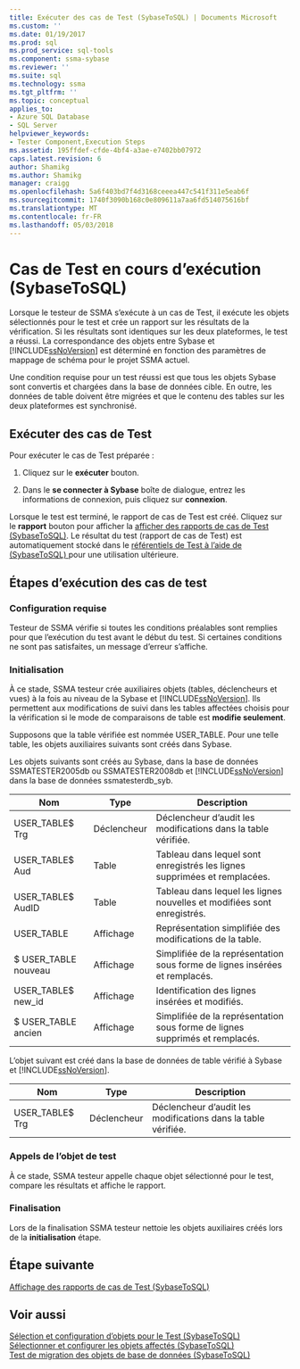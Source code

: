 ```yaml
---
title: Exécuter des cas de Test (SybaseToSQL) | Documents Microsoft
ms.custom: ''
ms.date: 01/19/2017
ms.prod: sql
ms.prod_service: sql-tools
ms.component: ssma-sybase
ms.reviewer: ''
ms.suite: sql
ms.technology: ssma
ms.tgt_pltfrm: ''
ms.topic: conceptual
applies_to:
- Azure SQL Database
- SQL Server
helpviewer_keywords:
- Tester Component,Execution Steps
ms.assetid: 195ffdef-cfde-4bf4-a3ae-e7402bb07972
caps.latest.revision: 6
author: Shamikg
ms.author: Shamikg
manager: craigg
ms.openlocfilehash: 5a6f403bd7f4d3168ceeea447c541f311e5eab6f
ms.sourcegitcommit: 1740f3090b168c0e809611a7aa6fd514075616bf
ms.translationtype: MT
ms.contentlocale: fr-FR
ms.lasthandoff: 05/03/2018
---
```

# <a name="running-test-cases-sybasetosql"></a>Cas de Test en cours d’exécution (SybaseToSQL)
Lorsque le testeur de SSMA s’exécute à un cas de Test, il exécute les objets sélectionnés pour le test et crée un rapport sur les résultats de la vérification. Si les résultats sont identiques sur les deux plateformes, le test a réussi. La correspondance des objets entre Sybase et [!INCLUDE[ssNoVersion](../../includes/ssnoversion_md.md)] est déterminé en fonction des paramètres de mappage de schéma pour le projet SSMA actuel.  
  
Une condition requise pour un test réussi est que tous les objets Sybase sont convertis et chargées dans la base de données cible. En outre, les données de table doivent être migrées et que le contenu des tables sur les deux plateformes est synchronisé.  
  
## <a name="run-test-case"></a>Exécuter des cas de Test  
Pour exécuter le cas de Test préparée :  
  
1.  Cliquez sur le **exécuter** bouton.  
  
2.  Dans le **se connecter à Sybase** boîte de dialogue, entrez les informations de connexion, puis cliquez sur **connexion**.  
  
Lorsque le test est terminé, le rapport de cas de Test est créé. Cliquez sur le **rapport** bouton pour afficher la [afficher des rapports de cas de Test &#40;SybaseToSQL&#41;](../../ssma/sybase/viewing-test-case-reports-sybasetosql.md). Le résultat du test (rapport de cas de Test) est automatiquement stocké dans le [référentiels de Test à l’aide de &#40;SybaseToSQL&#41; ](../../ssma/sybase/using-test-repositories-sybasetosql.md) pour une utilisation ultérieure.  
  
## <a name="test-case-execution-steps"></a>Étapes d’exécution des cas de test  
  
### <a name="prerequisites"></a>Configuration requise  
Testeur de SSMA vérifie si toutes les conditions préalables sont remplies pour que l’exécution du test avant le début du test. Si certaines conditions ne sont pas satisfaites, un message d’erreur s’affiche.  
  
### <a name="initialization"></a>Initialisation  
À ce stade, SSMA testeur crée auxiliaires objets (tables, déclencheurs et vues) à la fois au niveau de la Sybase et [!INCLUDE[ssNoVersion](../../includes/ssnoversion_md.md)]. Ils permettent aux modifications de suivi dans les tables affectées choisis pour la vérification si le mode de comparaisons de table est **modifie seulement**.  
  
Supposons que la table vérifiée est nommée USER_TABLE. Pour une telle table, les objets auxiliaires suivants sont créés dans Sybase.  
  
Les objets suivants sont créés au Sybase, dans la base de données SSMATESTER2005db ou SSMATESTER2008db et [!INCLUDE[ssNoVersion](../../includes/ssnoversion_md.md)] dans la base de données ssmatesterdb_syb.  
  
|Nom|Type| Description|  
|--------|--------|---------------|  
|USER_TABLE$ Trg|Déclencheur|Déclencheur d’audit les modifications dans la table vérifiée.|  
|USER_TABLE$ Aud|Table|Tableau dans lequel sont enregistrés les lignes supprimées et remplacées.|  
|USER_TABLE$ AudID|Table|Tableau dans lequel les lignes nouvelles et modifiées sont enregistrés.|  
|USER_TABLE|Affichage|Représentation simplifiée des modifications de la table.|  
|$ USER_TABLE nouveau|Affichage|Simplifiée de la représentation sous forme de lignes insérées et remplacés.|  
|USER_TABLE$ new_id|Affichage|Identification des lignes insérées et modifiés.|  
|$ USER_TABLE ancien|Affichage|Simplifiée de la représentation sous forme de lignes supprimés et remplacés.|  
  
L’objet suivant est créé dans la base de données de table vérifié à Sybase et [!INCLUDE[ssNoVersion](../../includes/ssnoversion_md.md)].  
  
|Nom|Type| Description|  
|--------|--------|---------------|  
|USER_TABLE$ Trg|Déclencheur|Déclencheur d’audit les modifications dans la table vérifiée.|  
  
### <a name="test-object-calls"></a>Appels de l’objet de test  
À ce stade, SSMA testeur appelle chaque objet sélectionné pour le test, compare les résultats et affiche le rapport.  
  
### <a name="finalization"></a>Finalisation  
Lors de la finalisation SSMA testeur nettoie les objets auxiliaires créés lors de la **initialisation** étape.  
  
## <a name="next-step"></a>Étape suivante  
[Affichage des rapports de cas de Test &#40;SybaseToSQL&#41;](../../ssma/sybase/viewing-test-case-reports-sybasetosql.md)  
  
## <a name="see-also"></a>Voir aussi  
[Sélection et configuration d’objets pour le Test &#40;SybaseToSQL&#41;](../../ssma/sybase/selecting-and-configuring-objects-to-test-sybasetosql.md)  
[Sélectionner et configurer les objets affectés &#40;SybaseToSQL&#41;](../../ssma/sybase/selecting-and-configuring-affected-objects-sybasetosql.md)  
[Test de migration des objets de base de données &#40;SybaseToSQL&#41;](../../ssma/sybase/testing-migrated-database-objects-sybasetosql.md)  
  
